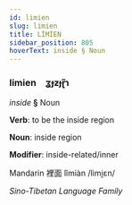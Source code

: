 ```yaml
---
id: limien
slug: limien
title: LİMİEN
sidebar_position: 805
hoverText: inside § Noun
---
```


### limien&emsp;<span kind="abugida">ʓɟƶɟɽ̃ɿ</span>

*inside* **§** Noun

**Verb**: to be the inside region

**Noun**: inside region

**Modifier**: inside-related/inner

Mandarin 裡面 lǐmiàn /limi̯ɛn/

*Sino-Tibetan Language Family*